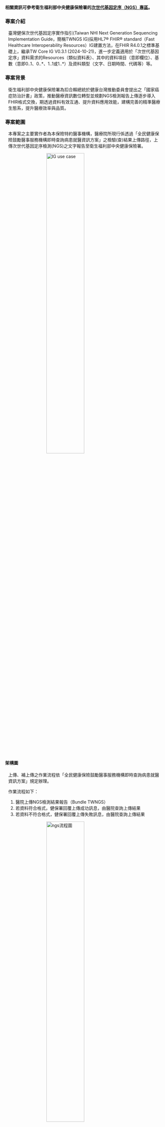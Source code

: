 <div class="bg-success" style="ol { counter-reset: item } li { display: block } li:before { content: counters（item, ">
<b>相關資訊可參考衛生福利部中央健康保險署的<a href="https://www.nhi.gov.tw/ch/np-3636-1.html">次世代基因定序（NGS）專區</a>。</b>
</div>

### 專案介紹
<div  style="padding-left: 10px;"> 

<p>臺灣健保次世代基因定序實作指引(Taiwan NHI Next Generation Sequencing Implementation Guide，簡稱TWNGS IG)採用HL7® FHIR® standard（Fast Healthcare Interoperability Resources）IG建置方法，在FHIR R4.0.1之標準基礎上，繼承TW Core IG V0.3.1 (2024-10-21)，進一步定義適用於「次世代基因定序」資料需求的Resources（類似資料表）、其中的資料項目（意即欄位）、基數（意即0..1、0..*、1..1或1..*）及資料類型（文字、日期時間、代碼等）等。</p>

</div>

### 專案背景

<div  style="padding-left: 10px;"> 

<p>衛生福利部中央健康保險署為扣合賴總統於健康台灣推動委員會提出之「國家癌症防治計畫」政策，推動醫療資訊數位轉型並規劃NGS檢測報告上傳逐步導入FHIR格式交換，期透過資料有效互通、提升資料應用效能，建構完善的精準醫療生態系，提升醫療效率與品質。</p>

</div>

### 專案範圍
<div  style="padding-left: 10px;"> 
<p>本專案之主要實作者為本保險特約醫事機構，醫療院所現行係透過「全民健康保險鼓勵醫事服務機構即時查詢病患就醫資訊方案」之檢驗(查)結果上傳路徑，上傳次世代基因定序檢測(NGS)之文字報告至衛生福利部中央健康保險署。</p>
</div>

<div  style="padding-left: 10px;"> 
<img class="figure-img img-responsive img-rounded center-block" src="UseCase.png" alt="IG use case" style="display: block;margin-left: auto;margin-right: auto;width: 50%;"/>
</div>

#### 架構圖

<div  style="padding-left: 10px;"> 
<p>上傳、補上傳之作業流程依「全民健康保險鼓勵醫事服務機構即時查詢病患就醫資訊方案」規定辦理。

作業流程如下：</br>

1. 醫院上傳NGS檢測結果報告（Bundle TWNGS）</br>
2. 若資料符合格式，健保署回覆上傳成功訊息，由醫院查詢上傳結果</br>
3. 若資料不符合格式，健保署回覆上傳失敗訊息，由醫院查詢上傳結果</br>

</p>

<img class="figure-img img-responsive img-rounded center-block" src="ngs.png" alt="ngs流程圖" style="display: block;margin-left: auto;margin-right: auto;width: 50%;"/>
</div>
<!--<div style="justify-content: center;display: flex;width: 100%;">{% include ngs.svg %}</div>-->




### 如何閱讀這個實作指引(IG)
<div  style="padding-left: 10px;"> 
<p>本IG之網站架構圖如下圖所示。各功能說明如下：</p>

<img class="figure-img img-responsive img-rounded center-block" src="structure.png" alt="IG架構圖" style="display: block;margin-left: auto;margin-right: auto;width: 90%;"/>
<div style="clear:both;"></div>

<ul>
	<li><strong><a href="index.html">應用說明</a></strong>：本IG介紹及背景說明。</li>
	<li><strong><a href="vision.html">視覺化邏輯模型</a></strong>：本IG邏輯模型架構視覺化圖。</li>
	<li><strong><a href="artifacts.html">規範文件</a></strong>
	<ul>
		<li><strong><a href="capabilitystatements.html">能力聲明</a>
			</strong>：應用本IG於建置業務目的使用的FHIR Server時，該FHIR Server必須及建議應該支援的資料存取功能。
		</li>
		<li><strong><a href="models.html">邏輯模型</a>
			</strong>：本IG的所有邏輯模型(Logical Models)，邏輯模型會定義相應情境下使用的所有資料欄位。為了便於實作者快速理解，資料欄位會使用易於理解的命名，實作者再透過邏輯模型中的功能頁籤「Mappings」瞭解各資料欄位實際使用本IG的哪個Profiles的哪個資料項目(element)。
		</li>
    	<li><strong><a href="profiles-and-extensions.html">FHIR Profiles</a></strong>：
        	<ul>
          		<li>本IG的所有Profiles之定義與範例。</li>
          		<li>各資料項目不同實作強制程度的Terminology。</li>
        	</ul>
      	</li>
		<li><strong><a href="terminologies.html">專門術語</a>
			</strong>：本IG所使用的專門術語，包括代碼系統（Code Systems）及值集（Value Sets）。
		</li>
	</ul>
	</li>
	<li><strong><a href="examples.html">範例</a></strong>：本IG所定義Profiles之範例檔。</li>
	<li><strong><a href="downloads.html">定義與範例檔下載</a></strong>：實作者若不偏好使用FHIR RESTful API驗證資料是否符合Profiles，可直接下載所需的格式驗證檔，包括XML、JSON及Turtle三種格式，亦可於此下載完整範例檔。</li>
	<li><strong><a href="security.html">安全性</a></strong>：主要說明採用本IG網站進行實作時，有關資料存取授權的作法。</li>
	<!--<li><strong><a href="upload.html">其他必要資料交換規範</a></strong>：主要說明採用本IG網站進行上傳傳染病檢驗報告時上傳相關須知說明。</li>-->
	<li><strong><a href="https://vacc.cdc.gov.tw/vacc/history.html">版本異動</a></strong>：若本IG網站的版本有所異動，皆可透過<a href="https://vacc.cdc.gov.tw/vacc/history.html">異動說明頁</a>得以瞭解版本間的異動差異。</li>
</ul>
</div>

### 作者與貢獻者
<table class="grid" style="width:100%">
<thead>
<tr class="header">
<th style="width:10%">角色</th>
<th style="width:10%">姓名</th>
<th style="width:40%">機構</th>
</tr>
</thead>
<tbody>
<tr>
<td>作者-IG</td>
<td>李麗惠（Li-Hui Lee）</td>
<td rowspan="4" style="vertical-align: middle;">國立臺北護理健康大學-健康事業管理系</td>
</tr>
<tr>
<td>作者-IG</td>
<td>李奇安（Chi-An Lee）</td>
</tr>
<tr>
<td>作者-IG</td>
<td>曾鈺珈（Yu-Jia Tseng）</td>
</tr>
<tr>
<td>作者-IG</td>
<td>黃甄翔（Chen-Hsiang Huang）</td>
</tr>
        <tr>
            <td>貢獻者-IG</td>
            <td>陳依婕</td>
            <td rowspan="3" style="vertical-align: middle;">衛生福利部中央健康保險署-醫務管理組</td>
        </tr>
        <tr>
            <td>貢獻者-IG</td>
            <td>翁慧萍</td>
        </tr>
        <tr>
            <td>貢獻者-IG</td>
            <td>黃瓊萱</td>
        </tr>
</tbody>
</table>
<div class="bg-info"><p>如醫院有參與意願申請加入癌症重大傷病導入FHIR試辦院所，或對資料內容、代碼檔、IG有任何疑問，</p>
    <p>請先洽(02)-27065866分機2637 黃小姐。</p>
<p><span style="color:#FF0000;">*其他NGS業務諮詢(含醫療院所、資訊廠商及合作檢驗機構)，請洽本署各分區業務組。</span></p>
</div>